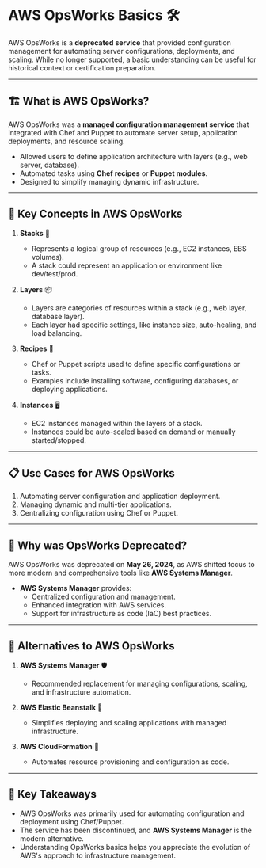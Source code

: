 # AWS OpsWorks Basics 🛠️

AWS OpsWorks is a **deprecated service** that provided configuration management for automating server configurations, deployments, and scaling. While no longer supported, a basic understanding can be useful for historical context or certification preparation.

---

## 🏗️ **What is AWS OpsWorks?**

AWS OpsWorks was a **managed configuration management service** that integrated with Chef and Puppet to automate server setup, application deployments, and resource scaling.

- Allowed users to define application architecture with layers (e.g., web server, database).
- Automated tasks using **Chef recipes** or **Puppet modules**.
- Designed to simplify managing dynamic infrastructure.

---

## 🔑 **Key Concepts in AWS OpsWorks**

1. **Stacks** 🏢

   - Represents a logical group of resources (e.g., EC2 instances, EBS volumes).
   - A stack could represent an application or environment like dev/test/prod.

2. **Layers** 📦

   - Layers are categories of resources within a stack (e.g., web layer, database layer).
   - Each layer had specific settings, like instance size, auto-healing, and load balancing.

3. **Recipes** 🍳

   - Chef or Puppet scripts used to define specific configurations or tasks.
   - Examples include installing software, configuring databases, or deploying applications.

4. **Instances** 🖥️
   - EC2 instances managed within the layers of a stack.
   - Instances could be auto-scaled based on demand or manually started/stopped.

---

## 📋 **Use Cases for AWS OpsWorks**

1. Automating server configuration and application deployment.
2. Managing dynamic and multi-tier applications.
3. Centralizing configuration using Chef or Puppet.

---

## 🚨 **Why was OpsWorks Deprecated?**

AWS OpsWorks was deprecated on **May 26, 2024**, as AWS shifted focus to more modern and comprehensive tools like **AWS Systems Manager**.

- **AWS Systems Manager** provides:
  - Centralized configuration and management.
  - Enhanced integration with AWS services.
  - Support for infrastructure as code (IaC) best practices.

---

## 🔄 **Alternatives to AWS OpsWorks**

1. **AWS Systems Manager** 🛡️

   - Recommended replacement for managing configurations, scaling, and infrastructure automation.

2. **AWS Elastic Beanstalk** 🌱

   - Simplifies deploying and scaling applications with managed infrastructure.

3. **AWS CloudFormation** 📜
   - Automates resource provisioning and configuration as code.

---

## 🧠 **Key Takeaways**

- AWS OpsWorks was primarily used for automating configuration and deployment using Chef/Puppet.
- The service has been discontinued, and **AWS Systems Manager** is the modern alternative.
- Understanding OpsWorks basics helps you appreciate the evolution of AWS's approach to infrastructure management.
